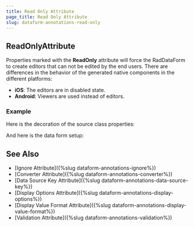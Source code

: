 ```yaml
---
title: Read Only Attribute
page_title: Read Only Attribute
slug: dataform-annotations-read-only
---
```


## ReadOnlyAttribute

Properties marked with the **ReadOnly** attribute will force the RadDataForm to create editors that can not be edited by the end users. There are differences in the behavior of the generated native components in the different platforms:

- **iOS**: The editors are in disabled state.
- **Android**: Viewers are used instead of editors. 

### Example

Here is the decoration of the source class properties:

<source id='dataform-dataannotations-readonly-source'/>
 
And here is the data form setup:

<source id='dataform-dataannotations-readonly-form'/>

## See Also
- [Ignore Attribute]({%slug dataform-annotations-ignore%})
- [Converter Attribute]({%slug dataform-annotations-converter%})
- [Data Source Key Attribute]({%slug dataform-annotations-data-source-key%})
- [Display Options Attribute]({%slug dataform-annotations-display-options%})
- [Display Value Format Attribute]({%slug dataform-annotations-display-value-format%})
- [Validation Attribute]({%slug dataform-annotations-validation%})